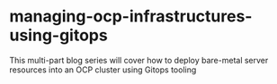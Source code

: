 # managing-ocp-infrastructures-using-gitops
This multi-part blog series will cover how to deploy bare-metal server resources into an OCP cluster using Gitops tooling
